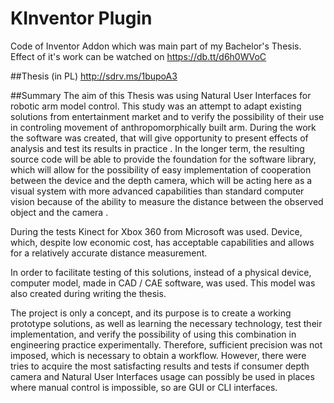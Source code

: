 KInventor Plugin
===================

Code of Inventor Addon which was main part of my Bachelor's Thesis. Effect of it's work can be watched on https://db.tt/d6h0WVoC

##Thesis (in PL)
http://sdrv.ms/1bupoA3

##Summary
The aim of this Thesis was using Natural User Interfaces for robotic arm model control. This study was an attempt to adapt existing solutions from entertainment market and to verify the possibility of their use in controling movement of anthropomorphically built arm. During the work the software was created, that will give opportunity to present effects of analysis and test its results in practice . In the longer term, the resulting source code will be able to provide the foundation for the software library, which will allow for the possibility of easy implementation of cooperation between the device and the depth camera, which will be acting here as a visual system with more advanced capabilities than standard computer vision because of the ability to measure the distance between the observed object and the camera .

During the tests Kinect for Xbox 360 from Microsoft was used. Device, which, despite low economic cost, has acceptable capabilities and allows for a relatively accurate distance measurement.

In order to facilitate testing of this solutions, instead of a physical device, computer model, made in CAD / CAE software, was used. This model was also created during writing the thesis.

The project is only a concept, and its purpose is to create a working prototype solutions, as well as learning the necessary technology, test their implementation, and verify the possibility of using this combination in engineering practice experimentally. Therefore, sufficient precision was not imposed, which is necessary to obtain a workflow. However, there were tries to acquire the most satisfacting results and tests if consumer depth camera and Natural User Interfaces usage can possibly be used in places where manual control is impossible, so are GUI or CLI interfaces.
